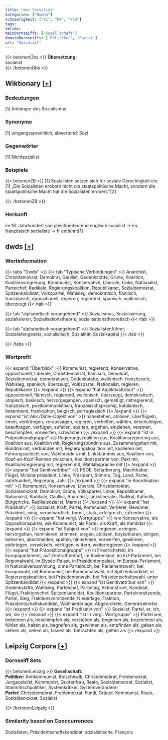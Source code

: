 ```yaml
---
title: "der Sozialist"
kategorien: ["Nomen"]
schwierigkeit: ["k1", "h4", "r14"]
tags:
series:
mainDornseiffs: ['Gesellschaft']
domainDornseiffs: ['Politiker', 'Partei']
url: "Sozialist"
---
```


{{< betonenÜbs >}}
**Übersetzung:**  
socialist  
{{< /betonenÜbs >}}

## Wiktionary [[+](https://de.wiktionary.org/wiki/Sozialist)]

### Bedeutungen
[1] Anhänger des Sozialismus  

### Synonyme
[1] umgangssprachlich, abwertend: Sozi  

### Gegenwörter
[1] Nichtsozialist  

### Beispiele
{{< betonenZB >}}
[1] Sozialisten setzen sich für soziale Gerechtigkeit ein.  
[1] „Die Sozialisten erobern nicht die staatspolitische Macht, sondern die staatspolitische Macht hat die Sozialisten erobert.“[2]  

{{< /betonenZB >}}
### Herkunft
im 18. Jahrhundert von gleichbedeutend englisch socialist → en, französisch socialiste → fr entlehnt[1]  



## dwds [[+](https://www.dwds.de/wb/Sozialist)]

### Wortinformation
{{< tabs "Dwds" >}}
{{< tab "Typische Verbindungen" >}}
Anarchist, Christdemokrat, Demokrat, Gaullist, Gedenkstätte, Grüne, Koalition, Koalitionsregierung, Kommunist, Konservative, Liberale, Linke, Nationalist, Parteichef, Radikale, Regierungskoalition, Republikaner, Sozialdemokrat, Spitzenkandidat, Volkspartei, Wahlsieg, demokratisch, flämisch, französisch, oppositionell, regieren, regierend, spanisch, wallonisch, überzeugt
{{< /tab >}}

{{< tab "alphabetisch vorangehend" >}}
Sozialismus, Sozialisierung, sozialisieren, Sozialisationstheorie, sozialisationstheoretisch
{{< /tab >}}

{{< tab "alphabetisch vorangehend" >}}
Sozialistenführer, Sozialistengesetz, sozialistisch, Sozialität, Sozialkapital
{{< /tab >}}

{{< /tabs >}}

### Wortprofil
{{< expand "Überblick" >}} Kommunist, regierend, Konservative, oppositionell, Liberale, Christdemokrat, flämisch, Demokrat, Sozialdemokrat, demokratisch, Gedenkstätte, wallonisch, französisch, Wahlsieg, spanisch, überzeugt, Volkspartei, Nationalist, regieren, Republikaner {{< /expand >}}
{{< expand "hat Adjektivattribut" >}} oppositionell, flämisch, regierend, wallonisch, überzeugt, demokratisch, utopisch, baskisch, hervorgegangen, spanisch, gemäßigt, mitregierend, französisch, postkommunistisch, französischsprachig, katalanisch, bekennend, frankophon, belgisch, portugiesisch {{< /expand >}}
{{< expand "ist Akk./Dativ-Objekt von" >}} nahestehen, ablösen, überflügeln, einen, verdrängen, voraussagen, regieren, verhelfen, wählen, beschuldigen, beauftragen, verfügen, zufallen, spalten, ergehen, einziehen, vereinen, beschimpfen, vorwerfen, schwächen {{< /expand >}}
{{< expand "ist in Präpositionalgruppe" >}} Regierungskoalition aus, Koalitionsregierung aus, Koalition aus, Koalition mit, Regierungsbündnis aus, Zusammengehen mit, Bündnis mit, verbünden mit, Regierungskoalition mit, koalieren mit, Führungsschicht von, Wahlbündnis mit, Linksbündnis aus, Koalition von, Kopf-an-Kopf-Rennen zwischen, Koalitionspartner von, Pakt mit, Koalitionsregierung mit, regieren mit, Wahlabsprache mit {{< /expand >}}
{{< expand "hat Genitivattribut" >}} PSOE, Schattierung, Machthaber, Flügel, Ministerpräsident, Linke, Präsident, Stimme, Tag, Land, Partei, Jahrhundert, Regierung, Jahr {{< /expand >}}
{{< expand "in Koordination mit" >}} Kommunist, Konservative, Liberale, Christdemokrat, Sozialdemokrat, Demokrat, Grüne, Volkspartei, Linke, Republikaner, Nationalist, Radikale, Gaullist, Anarchist, Linksliberaler, Radikal, Katholik, Bürgerliche, Radikalsozialist, Marxist {{< /expand >}}
{{< expand "hat Prädikativ" >}} Sozialist, Kraft, Partei, Kommunist, Verlierer, Gewinner, Präsident, einig, verantwortlich, bereit, stark, erfolgreich, zufrieden {{< /expand >}}
{{< expand "hat vergl. Wortgruppe" >}} wie Konservative, als Oppositionspartei, wie Kommunist, als Partei, als Kraft, als Kandidat {{< /expand >}}
{{< expand "ist Subjekt von" >}} regieren, erringen, hervorgehen, nominieren, stimmen, siegen, ablösen, boykottieren, einigen, beharren, abschneiden, spalten, hinnehmen, vorwerfen, gewinnen, einbringen, verwickeln, verfügen, wittern, weiterregieren {{< /expand >}}
{{< expand "hat Präpositionalgruppe" >}} in Friedrichsfeld, im Europaparlament, auf Zentralfriedhof, im Baskenland, im EU-Parlament, bei Regionalwahl, im Elysée-Palast, in Präsidentenpalast, im Europa-Parlament, in Nationalversammlung, ohne Parteibuch, bei Parlamentswahl, bei Europawahl, mit Kommunist, bei Kommunalwahl, mit Spitzenkandidat, in Regierungskoalition, bei Präsidentenwahl, bei Präsidentschaftswahl, unter Spitzenkandidat {{< /expand >}}
{{< expand "ist Genitivattribut von" >}} Gedenkstätte, Wahlsieg, Parteichef, Parteitag, Aktionsfront, Kandidat, Flügel, Fraktionschef, Spitzenkandidat, Koalitionspartner, Parteivorsitzende, Partei, Sieg, Fraktionsvorsitzende, Niederlage, Fraktion, Präsidentschaftskandidat, Wahlniederlage, Abgeordnete, Generalsekretär {{< /expand >}}
{{< expand "ist Prädikativ von" >}} Sozialist, Partei, er, ich, wir, sie {{< /expand >}}
{{< expand "ist in vergl. Wortgruppe" >}} Partei wie, bekennen als, beschimpfen als, verstehen als, beginnen als, bezeichnen als, fühlen als, halten als, begreifen als, gewinnen als, empfinden als, geben als, stehen als, sehen als, lassen als, betrachten als, gelten als {{< /expand >}}

## Leipzig Corpora [[+](https://corpora.uni-leipzig.de/en/res?word=Sozialist&corpusId=deu_newscrawl-public_2018)]

### Dornseiff Sets
{{< betonenLeipzig >}}
**Gesellschaft:**  
**Politiker:** Antikommunist, Bolschewik, Christdemokrat, Freidemokrat, Jungsozialist, Kommunist, Quotenfrau, Realo, Sozialdemokrat, Sozialist, Stammtischpolitiker, Systemkritiker, Systemveränderer  
**Partei:** Christdemokrat, Freidemokrat, Fundi, Grüner, Kommunist, Realo, Sozialdemokrat, Sozialist  

{{< /betonenLeipzig >}}

### Similarity based on Cooccurrences
Sozialisten, Präsidentschaftskandidat, sozialistische, François

